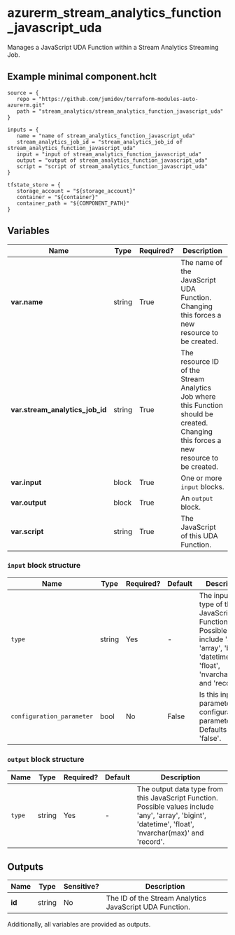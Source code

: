 # azurerm_stream_analytics_function_javascript_uda

Manages a JavaScript UDA Function within a Stream Analytics Streaming Job.

## Example minimal component.hclt

```hcl
source = {
   repo = "https://github.com/jumidev/terraform-modules-auto-azurerm.git" 
   path = "stream_analytics/stream_analytics_function_javascript_uda" 
}

inputs = {
   name = "name of stream_analytics_function_javascript_uda" 
   stream_analytics_job_id = "stream_analytics_job_id of stream_analytics_function_javascript_uda" 
   input = "input of stream_analytics_function_javascript_uda" 
   output = "output of stream_analytics_function_javascript_uda" 
   script = "script of stream_analytics_function_javascript_uda" 
}

tfstate_store = {
   storage_account = "${storage_account}" 
   container = "${container}" 
   container_path = "${COMPONENT_PATH}" 
}

```

## Variables

| Name | Type | Required? |  Description |
| ---- | ---- | --------- |  ----------- |
| **var.name** | string | True | The name of the JavaScript UDA Function. Changing this forces a new resource to be created. | 
| **var.stream_analytics_job_id** | string | True | The resource ID of the Stream Analytics Job where this Function should be created. Changing this forces a new resource to be created. | 
| **var.input** | block | True | One or more `input` blocks. | 
| **var.output** | block | True | An `output` block. | 
| **var.script** | string | True | The JavaScript of this UDA Function. | 

### `input` block structure

| Name | Type | Required? | Default | Description |
| ---- | ---- | --------- | ------- | ----------- |
| `type` | string | Yes | - | The input data type of this JavaScript Function. Possible values include 'any', 'array', 'bigint', 'datetime', 'float', 'nvarchar(max)' and 'record'. |
| `configuration_parameter` | bool | No | False | Is this input parameter a configuration parameter? Defaults to 'false'. |

### `output` block structure

| Name | Type | Required? | Default | Description |
| ---- | ---- | --------- | ------- | ----------- |
| `type` | string | Yes | - | The output data type from this JavaScript Function. Possible values include 'any', 'array', 'bigint', 'datetime', 'float', 'nvarchar(max)' and 'record'. |



## Outputs

| Name | Type | Sensitive? | Description |
| ---- | ---- | --------- | --------- |
| **id** | string | No  | The ID of the Stream Analytics JavaScript UDA Function. | 

Additionally, all variables are provided as outputs.
